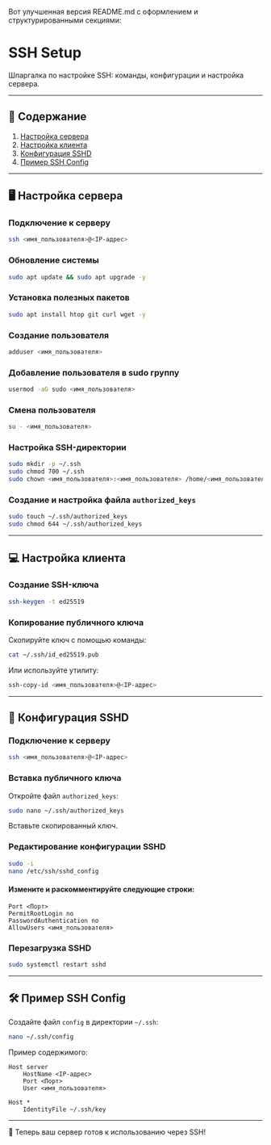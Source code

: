 Вот улучшенная версия README.md с оформлением и структурированными секциями:


# SSH Setup  
Шпаргалка по настройке SSH: команды, конфигурации и настройка сервера.

---

## 📂 Содержание  
1. [Настройка сервера](#-настройка-сервера)  
2. [Настройка клиента](#-настройка-клиента)  
3. [Конфигурация SSHD](#-конфигурация-sshd)  
4. [Пример SSH Config](#-пример-ssh-config)  

---

## 🖥️ Настройка сервера  

### Подключение к серверу  
```bash
ssh <имя_пользователя>@<IP-адрес>
```

### Обновление системы  
```bash
sudo apt update && sudo apt upgrade -y
```

### Установка полезных пакетов  
```bash
sudo apt install htop git curl wget -y
```

### Создание пользователя  
```bash
adduser <имя_пользователя>
```

### Добавление пользователя в sudo группу  
```bash
usermod -aG sudo <имя_пользователя>
```

### Смена пользователя  
```bash
su - <имя_пользователя>
```

### Настройка SSH-директории  
```bash
sudo mkdir -p ~/.ssh
sudo chmod 700 ~/.ssh
sudo chown <имя_пользователя>:<имя_пользователя> /home/<имя_пользователя>/.ssh
```

### Создание и настройка файла `authorized_keys`  
```bash
sudo touch ~/.ssh/authorized_keys
sudo chmod 644 ~/.ssh/authorized_keys
```

---

## 💻 Настройка клиента  

### Создание SSH-ключа  
```bash
ssh-keygen -t ed25519
```

### Копирование публичного ключа  
Скопируйте ключ с помощью команды:  
```bash
cat ~/.ssh/id_ed25519.pub
```
Или используйте утилиту:  
```bash
ssh-copy-id <имя_пользователя>@<IP-адрес>
```

---

## 🔧 Конфигурация SSHD  

### Подключение к серверу  
```bash
ssh <имя_пользователя>@<IP-адрес>
```

### Вставка публичного ключа  
Откройте файл `authorized_keys`:  
```bash
sudo nano ~/.ssh/authorized_keys
```
Вставьте скопированный ключ.

### Редактирование конфигурации SSHD  
```bash
sudo -i
nano /etc/ssh/sshd_config
```

#### Измените и раскомментируйте следующие строки:  
```text
Port <Порт>
PermitRootLogin no
PasswordAuthentication no
AllowUsers <имя_пользователя>
```

### Перезагрузка SSHD  
```bash
sudo systemctl restart sshd
```

---

## 🛠️ Пример SSH Config  

Создайте файл `config` в директории `~/.ssh`:  
```bash
nano ~/.ssh/config
```

Пример содержимого:  
```text
Host server  
    HostName <IP-адрес>  
    Port <Порт>  
    User <имя_пользователя>  
    
Host *  
    IdentityFile ~/.ssh/key
```

---

🎉 Теперь ваш сервер готов к использованию через SSH!

